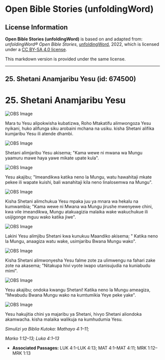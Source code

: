 # Open Bible Stories (unfoldingWord)

## License Information

**Open Bible Stories (unfoldingWord)** is based on and adapted from: _unfoldingWord® Open Bible Stories_, [unfoldingWord](https://unfoldingword.org/utw), 2022, which is licensed under a [CC BY-SA 4.0 license](https://creativecommons.org/licenses/by-sa/4.0/legalcode.en).

This markdown version is provided under the same license.



--------------------------------

## 25. Shetani Anamjaribu Yesu (id: 674500)

25\. Shetani Anamjaribu Yesu
============================

![OBS Image](https://cdn.door43.org/obs/jpg/360px/obs-en-25-01.jpg)

Mara tu Yesu alipokwisha kubatizwa, Roho Mtakatifu alimwongoza Yesu nyikani, huko alifunga siku arobaini mchana na usiku. kisha Shetani alifika kumjaribu Yesu ili atende dhambi.

![OBS Image](https://cdn.door43.org/obs/jpg/360px/obs-en-25-02.jpg)

Shetani alimjaribu Yesu akisema; "Kama wewe ni mwana wa Mungu yaamuru mawe haya yawe mikate upate kula".

![OBS Image](https://cdn.door43.org/obs/jpg/360px/obs-en-25-03.jpg)

Yesu akajibu; "Imeandikwa katika neno la Mungu, watu hawahitaji mkate pekee ili wapate kuishi, bali wanahitaji kila neno linalosemwa na Mungu".

![OBS Image](https://cdn.door43.org/obs/jpg/360px/obs-en-25-04.jpg)

Kisha Shetani alimchukua Yesu mpaka juu ya mnara wa hekalu na kumwambia; "Kama wewe ni Mwana wa Mungu jirushe mwenyewe chini, kwa vile imeandikwa, Mungu atakuagizia malaika wake wakuchukue ili usijigonge mguu wako katika jiwe".

![OBS Image](https://cdn.door43.org/obs/jpg/360px/obs-en-25-05.jpg)

Lakini Yesu alimjibu Shetani kwa kunukuu Maandiko akisema; " Katika neno la Mungu, anaagiza watu wake, usimjaribu Bwana Mungu wako".

![OBS Image](https://cdn.door43.org/obs/jpg/360px/obs-en-25-06.jpg)

Kisha Shetani alimwonyesha Yesu falme zote za ulimwengu na fahari zake zote na akasema; "Nitakupa hivi vyote iwapo utanisujudia na kuniabudu mimi".

![OBS Image](https://cdn.door43.org/obs/jpg/360px/obs-en-25-07.jpg)

Yesu akajibu; ondoka kwangu Shetani! Katika neno la Mungu ameagiza, "Mwabudu Bwana Mungu wako na kumtumikia Yeye peke yake".

![OBS Image](https://cdn.door43.org/obs/jpg/360px/obs-en-25-08.jpg)

Yesu hakujitia chini ya majaribu ya Shetani, hivyo Shetani aliondoka akamwacha. kisha malaika walikuja na kumhudumia Yesu.

*Simulizi ya Biblia Kutoka: Mathayo 4:1–11;*

*Marko 1:12–13; Luka 4:1–13*

* **Associated Passages:** LUK 4:1–LUK 4:13; MAT 4:1–MAT 4:11; MRK 1:12–MRK 1:13

